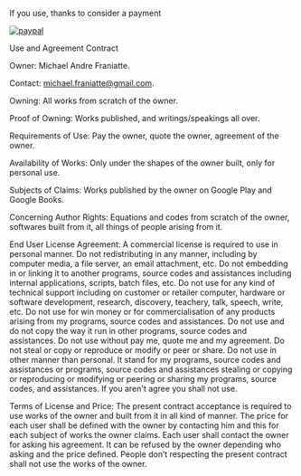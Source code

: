 If you use, thanks to consider a payment

[![paypal](https://www.paypalobjects.com/en_US/FR/i/btn/btn_donateCC_LG.gif)](https://www.paypal.com/cgi-bin/webscr?cmd=_s-xclick&hosted_button_id=S63KZ9HQBTMJE)

Use and Agreement Contract

Owner: Michael Andre Franiatte.

Contact: michael.franiatte@gmail.com.

Owning: All works from scratch of the owner.

Proof of Owning: Works published, and writings/speakings all over.

Requirements of Use: Pay the owner, quote the owner, agreement of the owner.

Availability of Works: Only under the shapes of the owner built, only for personal use.

Subjects of Claims: Works published by the owner on Google Play and Google Books.

Concerning Author Rights: Equations and codes from scratch of the owner, softwares built from it, all things of people arising from it.

End User License Agreement: A commercial license is required to use in personal manner. Do not redistributing in any manner, including by computer media, a file server, an email attachment, etc. Do not embedding in or linking it to another programs, source codes and assistances including internal applications, scripts, batch files, etc. Do not use for any kind of technical support including on customer or retailer computer, hardware or software development, research, discovery, teachery, talk, speech, write, etc. Do not use for win money or for commercialisation of any products arising from my programs, source codes and assistances. Do not use and do not copy the way it run in other programs, source codes and assistances. Do not use without pay me, quote me and my agreement. Do not steal or copy or reproduce or modify or peer or share. Do not use in other manner than personal. It stand for my programs, source codes and assistances or programs, source codes and assistances stealing or copying or reproducing or modifying or peering or sharing my programs, source codes, and assistances. If you aren't agree you shall not use.

Terms of License and Price: The present contract acceptance is required to use works of the owner and built from it in all kind of manner. The price for each user shall be defined with the owner by contacting him and this for each subject of works the owner claims. Each user shall contact the owner for asking his agreement. It can be refused by the owner depending who asking and the price defined. People don’t respecting the present contract shall not use the works of the owner.
